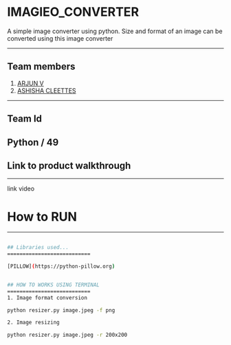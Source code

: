 # IMAGIEO_CONVERTER

A simple image converter using python. Size and format of an image can be converted using this image converter

-------------------------------------------
## Team members
1. [ARJUN V](https://github.com/arjunvaradiyill)
2. [ASHISHA CLEETTES](https://github.com/AshishaCleettes)

----------------------------

## Team Id
Python / 49
-----------------------------

## Link to product walkthrough
------------------------------
 link video
 
 # How to RUN
 -------------------
 ``` sh pip intall pillow

## Libraries used...
===========================

[PILLOW](https://python-pillow.org)


## HOW TO WORKS USING TERMINAL
 ===========================
1. Image format conversion

python resizer.py image.jpeg -f png 

2. Image resizing

python resizer.py image.jpeg -r 200x200 

